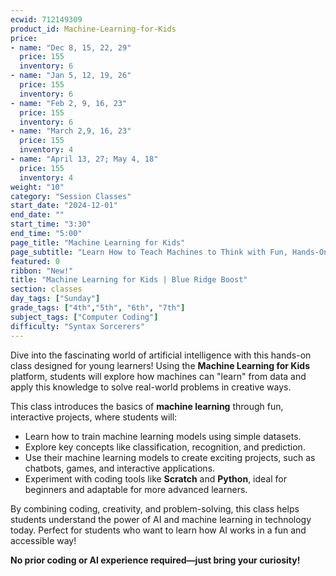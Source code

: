 ```yaml
---
ecwid: 712149309
product_id: Machine-Learning-for-Kids
price:
- name: "Dec 8, 15, 22, 29"
  price: 155
  inventory: 6
- name: "Jan 5, 12, 19, 26"
  price: 155
  inventory: 6
- name: "Feb 2, 9, 16, 23"
  price: 155
  inventory: 6
- name: "March 2,9, 16, 23"
  price: 155
  inventory: 4
- name: "April 13, 27; May 4, 18"
  price: 155
  inventory: 4
weight: "10"
category: "Session Classes"
start_date: "2024-12-01"
end_date: ""
start_time: "3:30"
end_time: "5:00"
page_title: "Machine Learning for Kids"
page_subtitle: "Learn How to Teach Machines to Think with Fun, Hands-On Projects!"
featured: 0
ribbon: "New!"
title: "Machine Learning for Kids | Blue Ridge Boost"
section: classes
day_tags: ["Sunday"]
grade_tags: ["4th","5th", "6th", "7th"]
subject_tags: ["Computer Coding"]
difficulty: "Syntax Sorcerers"
---
```

<p>Dive into the fascinating world of artificial intelligence with this hands-on class designed for young learners! Using the <strong>Machine Learning for Kids</strong> platform, students will explore how machines can "learn" from data and apply this knowledge to solve real-world problems in creative ways.</p><p>This class introduces the basics of <strong>machine learning</strong> through fun, interactive projects, where students will:</p> <ul> <li>Learn how to train machine learning models using simple datasets.</li> <li>Explore key concepts like classification, recognition, and prediction.</li> <li>Use their machine learning models to create exciting projects, such as chatbots, games, and interactive applications.</li> <li>Experiment with coding tools like <strong>Scratch</strong> and <strong>Python</strong>, ideal for beginners and adaptable for more advanced learners.</li> </ul> <p>By combining coding, creativity, and problem-solving, this class helps students understand the power of AI and machine learning in technology today. Perfect for students who want to learn how AI works in a fun and accessible way!</p><p><strong>No prior coding or AI experience required—just bring your curiosity!</strong></p>
